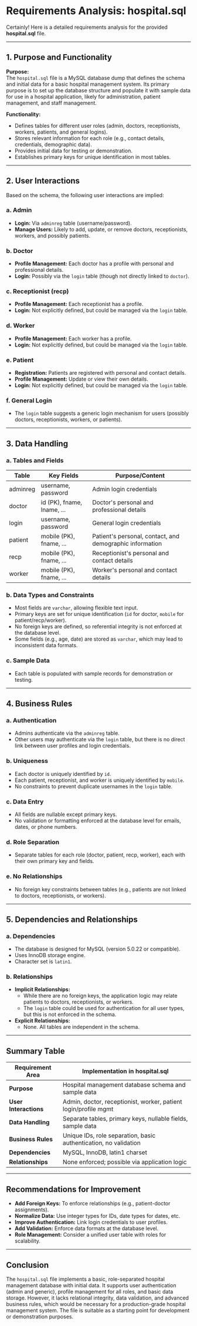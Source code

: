 # Requirements Analysis: hospital.sql

Certainly! Here is a detailed requirements analysis for the provided **hospital.sql** file.

---

## 1. Purpose and Functionality

**Purpose:**  
The `hospital.sql` file is a MySQL database dump that defines the schema and initial data for a basic hospital management system. Its primary purpose is to set up the database structure and populate it with sample data for use in a hospital application, likely for administration, patient management, and staff management.

**Functionality:**  
- Defines tables for different user roles (admin, doctors, receptionists, workers, patients, and general logins).
- Stores relevant information for each role (e.g., contact details, credentials, demographic data).
- Provides initial data for testing or demonstration.
- Establishes primary keys for unique identification in most tables.

---

## 2. User Interactions

Based on the schema, the following user interactions are implied:

### a. **Admin**
- **Login:** Via `adminreg` table (username/password).
- **Manage Users:** Likely to add, update, or remove doctors, receptionists, workers, and possibly patients.

### b. **Doctor**
- **Profile Management:** Each doctor has a profile with personal and professional details.
- **Login:** Possibly via the `login` table (though not directly linked to `doctor`).

### c. **Receptionist (recp)**
- **Profile Management:** Each receptionist has a profile.
- **Login:** Not explicitly defined, but could be managed via the `login` table.

### d. **Worker**
- **Profile Management:** Each worker has a profile.
- **Login:** Not explicitly defined, but could be managed via the `login` table.

### e. **Patient**
- **Registration:** Patients are registered with personal and contact details.
- **Profile Management:** Update or view their own details.
- **Login:** Not explicitly defined, but could be managed via the `login` table.

### f. **General Login**
- The `login` table suggests a generic login mechanism for users (possibly doctors, receptionists, workers, or patients).

---

## 3. Data Handling

### a. **Tables and Fields**

| Table      | Key Fields                  | Purpose/Content                                              |
|------------|----------------------------|-------------------------------------------------------------|
| adminreg   | username, password         | Admin login credentials                                     |
| doctor     | id (PK), fname, lname, ... | Doctor's personal and professional details                  |
| login      | username, password         | General login credentials                                   |
| patient    | mobile (PK), fname, ...    | Patient's personal, contact, and demographic information    |
| recp       | mobile (PK), fname, ...    | Receptionist's personal and contact details                 |
| worker     | mobile (PK), fname, ...    | Worker's personal and contact details                       |

### b. **Data Types and Constraints**
- Most fields are `varchar`, allowing flexible text input.
- Primary keys are set for unique identification (`id` for doctor, `mobile` for patient/recp/worker).
- No foreign keys are defined, so referential integrity is not enforced at the database level.
- Some fields (e.g., age, date) are stored as `varchar`, which may lead to inconsistent data formats.

### c. **Sample Data**
- Each table is populated with sample records for demonstration or testing.

---

## 4. Business Rules

### a. **Authentication**
- Admins authenticate via the `adminreg` table.
- Other users may authenticate via the `login` table, but there is no direct link between user profiles and login credentials.

### b. **Uniqueness**
- Each doctor is uniquely identified by `id`.
- Each patient, receptionist, and worker is uniquely identified by `mobile`.
- No constraints to prevent duplicate usernames in the `login` table.

### c. **Data Entry**
- All fields are nullable except primary keys.
- No validation or formatting enforced at the database level for emails, dates, or phone numbers.

### d. **Role Separation**
- Separate tables for each role (doctor, patient, recp, worker), each with their own primary key and fields.

### e. **No Relationships**
- No foreign key constraints between tables (e.g., patients are not linked to doctors, receptionists, or workers).

---

## 5. Dependencies and Relationships

### a. **Dependencies**
- The database is designed for MySQL (version 5.0.22 or compatible).
- Uses InnoDB storage engine.
- Character set is `latin1`.

### b. **Relationships**
- **Implicit Relationships:**  
  - While there are no foreign keys, the application logic may relate patients to doctors, receptionists, or workers.
  - The `login` table could be used for authentication for all user types, but this is not enforced in the schema.
- **Explicit Relationships:**  
  - None. All tables are independent in the schema.

---

## Summary Table

| Requirement Area     | Implementation in hospital.sql                                   |
|----------------------|------------------------------------------------------------------|
| **Purpose**          | Hospital management database schema and sample data              |
| **User Interactions**| Admin, doctor, receptionist, worker, patient login/profile mgmt  |
| **Data Handling**    | Separate tables, primary keys, nullable fields, sample data      |
| **Business Rules**   | Unique IDs, role separation, basic authentication, no validation |
| **Dependencies**     | MySQL, InnoDB, latin1 charset                                   |
| **Relationships**    | None enforced; possible via application logic                    |

---

## Recommendations for Improvement

- **Add Foreign Keys:** To enforce relationships (e.g., patient-doctor assignments).
- **Normalize Data:** Use integer types for IDs, date types for dates, etc.
- **Improve Authentication:** Link login credentials to user profiles.
- **Add Validation:** Enforce data formats at the database level.
- **Role Management:** Consider a unified user table with roles for scalability.

---

## Conclusion

The `hospital.sql` file implements a basic, role-separated hospital management database with initial data. It supports user authentication (admin and generic), profile management for all roles, and basic data storage. However, it lacks relational integrity, data validation, and advanced business rules, which would be necessary for a production-grade hospital management system. The file is suitable as a starting point for development or demonstration purposes.